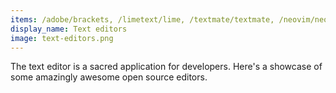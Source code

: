 ```yaml
---
items: /adobe/brackets, /limetext/lime, /textmate/textmate, /neovim/neovim, /sharelatex/sharelatex, /slap-editor/slap, /thomaswilburn/Caret, /Komodo/KomodoEdit, /leo-editor/leo-editor, /syl20bnr/spacemacs, /SpaceVim/SpaceVim, /alm-tools/alm, /atom/atom, /LightTable/LightTable, /zedapp/zed, /Microsoft/vscode
display_name: Text editors
image: text-editors.png
---
```

The text editor is a sacred application for developers. Here's a showcase of some amazingly awesome open source editors.
